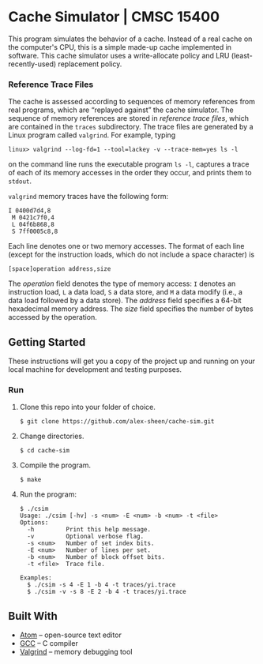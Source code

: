 # Cache Simulator | CMSC 15400
This program simulates the behavior of a cache. Instead of a real cache on the computer's CPU, this is a simple made-up cache implemented in software. This cache simulator uses a write-allocate policy and LRU (least-recently-used) replacement policy.

### Reference Trace Files
The cache is assessed according to sequences of memory references from real programs, which are “replayed against” the cache simulator. The sequence of memory references are stored in *reference trace files*, which are contained in the `traces` subdirectory. The trace files are generated by a Linux program called `valgrind`. For example, typing
```
linux> valgrind --log-fd=1 --tool=lackey -v --trace-mem=yes ls -l
```
on the command line runs the executable program `ls -l`, captures a trace of each of its memory accesses in the order they occur, and prints them to `stdout`.

`valgrind` memory traces have the following form:
```
I 0400d7d4,8
 M 0421c7f0,4
 L 04f6b868,8
 S 7ff0005c8,8
```
Each line denotes one or two memory accesses. The format of each line (except for the instruction loads, which do not include a space character) is
```
[space]operation address,size
```
The *operation* field denotes the type of memory access: `I` denotes an instruction load, `L` a data load, `S` a data store, and `M` a data modify (i.e., a data load followed by a data store). The *address* field specifies a 64-bit hexadecimal memory address. The *size* field specifies the number of bytes accessed by the operation.

## Getting Started
These instructions will get you a copy of the project up and running on your local machine for development and testing purposes.

### Run
1. Clone this repo into your folder of choice.
    ```
    $ git clone https://github.com/alex-sheen/cache-sim.git
    ```
2. Change directories.
    ```
    $ cd cache-sim
    ```
3. Compile the program.
    ```
    $ make
    ```
4. Run the program:
    ```
    $ ./csim
    Usage: ./csim [-hv] -s <num> -E <num> -b <num> -t <file>
    Options:
      -h         Print this help message.
      -v         Optional verbose flag.
      -s <num>   Number of set index bits.
      -E <num>   Number of lines per set.
      -b <num>   Number of block offset bits.
      -t <file>  Trace file.

    Examples:
      $ ./csim -s 4 -E 1 -b 4 -t traces/yi.trace
      $ ./csim -v -s 8 -E 2 -b 4 -t traces/yi.trace
    ```

## Built With
* [Atom](https://atom.io/) – open-source text editor
* [GCC](https://gcc.gnu.org/) – C compiler
* [Valgrind](https://valgrind.org/) – memory debugging tool
